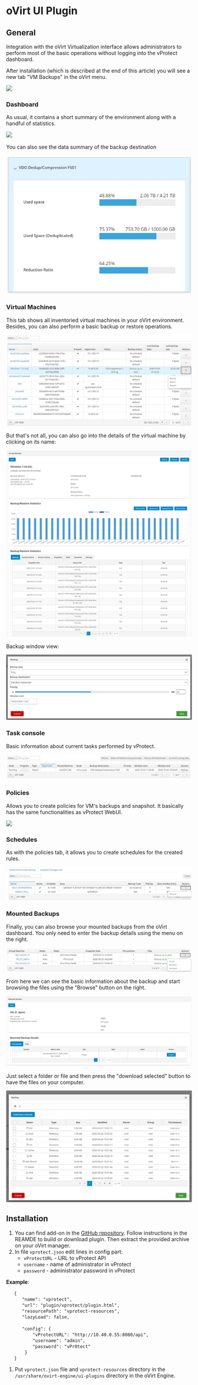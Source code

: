 # oVirt UI Plugin

## General

Integration with the oVirt Virtualization interface allows administrators to perform most of the basic operations without logging into the vProtect dashboard.

After installation \(which is described at the end of this article\) you will see a new tab "VM Backups" in the oVirt menu.

![](../../.gitbook/assets/integration-plugins-ovirt-menu.jpg)

### Dashboard

As usual, it contains a short summary of the environment along with a handful of statistics.

![](../../.gitbook/assets/integration-plugins-ovirt-dashboard.jpg)

You can also see the data summary of the backup destination

![](../../.gitbook/assets/integration-plugins-rhv-dashboard-backup-destination%20%282%29%20%282%29%20%282%29.jpg)

### Virtual Machines

This tab shows all inventoried virtual machines in your oVirt environment. Besides, you can also perform a basic backup or restore operations.

![](../../.gitbook/assets/integration-plugins-rhv-virtual-machines%20%282%29%20%282%29%20%282%29%20%282%29.jpg)

But that's not all, you can also go into the details of the virtual machine by clicking on its name:

![](../../.gitbook/assets/integration-plugins-rhv-virtual-machines-details%20%282%29%20%282%29%20%282%29%20%281%29.jpg)

Backup window view:

![](../../.gitbook/assets/integration-plugins-rhv-virtual-machines-backup%20%282%29%20%282%29%20%282%29.jpg)

### Task console

Basic information about current tasks performed by vProtect.

![](../../.gitbook/assets/integration-plugins-rhv-task-console%20%282%29%20%282%29%20%282%29%20%281%29.jpg)

### Policies

Allows you to create policies for VM's backups and snapshot. It basically has the same functionalities as vProtect WebUI.

![](../../.gitbook/assets/integration-plugins-rhv-policies.jpg)

### Schedules

As with the policies tab, it allows you to create schedules for the created rules.

![](../../.gitbook/assets/integration-plugins-rhv-schedules%20%282%29%20%282%29%20%282%29.jpg)

### Mounted Backups

Finally, you can also browse your mounted backups from the oVirt dashboard. You only need to enter the backup details using the menu on the right.

![](../../.gitbook/assets/integration-plugins-rhv-mounted-backups%20%282%29%20%282%29%20%282%29%20%281%29.jpg)

From here we can see the basic information about the backup and start browsing the files using the "Browse" button on the right.

![](../../.gitbook/assets/integration-plugins-rhv-mounted-backups-details%20%282%29%20%282%29%20%282%29%20%282%29.jpg)

Just select a folder or file and then press the "download selected" button to have the files on your computer.

![](../../.gitbook/assets/integration-plugins-rhv-mounted-backups-details-browse%20%282%29%20%282%29%20%282%29%20%282%29.jpg)

## Installation

1. You can find add-on in the [GitHub repository](https://github.com/Storware/ovirt-engine-ui-vprotect-extensions). Follow instructions in the REAMDE to build or download plugin. Then extract the provided archive on your oVirt manager.
2. In file `vprotect.json` edit lines in config part:
   * `vProtectURL` - URL to vProtect API
   * `username` - name of administrator in vProtect
   * `password` - administrator password in vProtect

**Example**:

```text
   {
      "name": "vprotect",
      "url": "plugin/vprotect/plugin.html",
      "resourcePath": "vprotect-resources",
      "lazyLoad": false,

      "config": {
          "vProtectURL": "http://10.40.0.55:8080/api",
          "username": "admin",
          "password": "vPr0tect"
       }
   }
```

1. Put `vprotect.json` file and `vprotect-resources` directory in the `/usr/share/ovirt-engine/ui-plugins` directory in the oVirt Engine.

